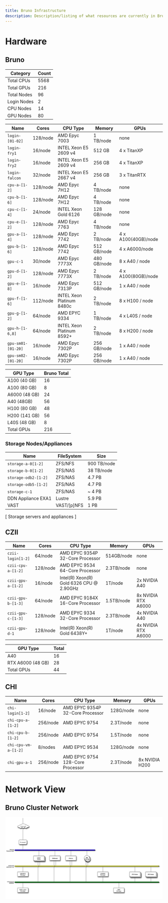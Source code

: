 ```yaml
---
title: Bruno Infrastructure
description: Description/listing of what resources are currently in Bruno
---
```

# Hardware

## Bruno

| Category       | Count  |
|---------------|--------|
| Total CPUs    | 5568   |
| Total GPUs    | 216    |
| Total Nodes   | 96     |
| Login Nodes   | 2      |
| CPU Nodes     | 14     |
| GPU Nodes     | 80     |

| Name               | Cores    | CPU Type                  | Memory      | GPUs                |
| ------------------ |----------|---------------------------|-------------| ------------------- |
| `login-[01-02]`    | 128/node | AMD Epyc 7003             | 1 TB/node   | none                |
| `login-fry1`       | 16/node  | INTEL Xeon E5 2609 v4     | 512 GB      | 4 x TitanXP         |
| `login-fry2`       | 16/node  | INTEL Xeon E5 2609 v4     | 256 GB      | 4 x TitanXP         |
| `login-falcon`     | 32/node  | INTEL Xeon E5 2667 v4     | 256 GB      | 3 x TitanRTX        |
| `cpu-a-[1-2]`      | 128/node | AMD Epyc 7H12             | 4 TB/node   | none                |
| `cpu-b-[1-6]`      | 128/node | AMD Epyc 7H12             | 4 TB/node   | none                |
| `cpu-c-[1-4]`      | 24/node  | INTEL Xeon Gold 6126      | 128 GB/node | none                |
| `cpu-e-[1-2]`      | 128/node | AMD Epyc 7763             | 4 TB/node   | none                |
| `gpu-a-[1-4]`      | 128/node | AMD Epyc 7742             | 2 TB/node   | 4 x A100(40GB)/node |
| `gpu-b-[1-6]`      | 128/node | AMD Epyc 7742             | 512 GB/node | 4 x A6000/node      |
| `gpu-c-1`          | 30/node  | AMD Epyc 7773X            | 480 GB/node | 8 x A40 / node      |
| `gpu-d-[1-2]`      | 128/node | AMD Epyc 7773X            | 2 TB/node   | 4 x A100(80GB)/node |
| `gpu-e-[1-8]`      | 16/node  | AMD Epyc 7313P            | 512 GB/node | 1 x A40 / node      |
| `gpu-f-[1-6]`      | 112/node | INTEL Xeon Platinum 8480c | 2 TB/node   | 8 x H100 / node     |
| `gpu-g-[1-2]`      | 64/node  | AMD EPYC 9334             | 1 TB/node   | 4 x L40S / node     |
| `gpu-h-[1-6,8]`    | 64/node  | INTEL Xeon Platinum 8592+ | 2 TB/node   | 8 x H200 / node     |
| `gpu-sm01-[01-20]` | 16/node  | AMD Epyc 7302P            | 256 GB/node | 1 x A40 / node      |
| `gpu-sm02-[01-20]` | 16/node  | AMD Epyc 7302P            | 256 GB/node | 1 x A40 / node      |


| GPU Type      | Bruno Total |
|---------------|-------------|
| A100 (40 GB)  | 16          |
| A100 (80 GB)  | 8           |
| A6000 (48 GB) | 24          |
| A40 (48GB)    | 56          |
| H100 (80 GB)  | 48          |
| H200 (141 GB) | 56          |
| L40S (48 GB)  | 8           |
| Total GPUs    | 216         |


### Storage Nodes/Appliances


| Name                 | FileSystem   | Size        |
| -------------------- | ------------ | ----------- |
| `storage-a-0[1-2]`   | ZFS/NFS      | 900 TB/node |
| `storage-b-0[1-2]`   | ZFS/NAS      | 38 TB/node  |
| `storage-odb2-[1-2]` | ZFS/NAS      | 4.7 PB      |
| `storage-odb5-[1-2]` | ZFS/NAS      | 4.7 PB      |
| `storage-c-1`        | ZFS/NAS      | ~ 4 PB      |
| DDN Appliance EXA1   | Lustre       | 5.9 PB      |
| VAST             | VAST/\[p]NFS | 1 PB        |
[ Storage servers and appliances ]

## CZII

| Name               | Cores      | CPU Type                                     | Memory      | GPUs                |
|--------------------|-----------|----------------------------------------------|------------|---------------------|
| `czii-login[1-2]`  | 64/node   | AMD EPYC 9354P 32-Core Processor            | 514GB/node | none                |
| `czii-cpu-a-[1-2]` | 128/node  | AMD EPYC 9534 64-Core Processor             | 2.3TB/node | none                |
| `czii-gpu-a-[1-2]` | 16/node   | Intel(R) Xeon(R) Gold 6326 CPU @ 2.90GHz    | 1T/node    | 2x NVIDIA A40       |
| `czii-gpu-b-[1-3]` | 64/node   | AMD EPYC 9184X 16-Core Processor            | 1.5TB/node | 8x NVIDIA RTX A6000 |
| `czii-gpu-c-[1-3]` | 128/node  | AMD EPYC 9334 32-Core Processor             | 2.3TB/node | 4x NVIDIA A40       |
| `czii-gpu-d-1`     | 128/node  | Intel(R) Xeon(R) Gold 6438Y+                | 1T/node    | 4x NVIDIA RTX A6000 |


| GPU Type          | Total |
|-------------------|-------|
| A40               | 16    |
| RTX A6000 (48 GB) | 28    |
| Total GPUs        | 44    |


## CHI


| Name               | Cores    | CPU Type                       | Memory    | GPUs           |
|--------------------|----------|--------------------------------|-----------|----------------|
| `chi-login[1-2]`   | 16/node  | AMD EPYC 9354P 32-Core Processor | 128G/node | none           |
| `chi-cpu-a-[1-2]`  | 256/node | AMD EPYC 9754                  | 2.3T/node | none           |
| `chi-cpu-b-[1-2]`  | 256/node | AMD EPYC 9754                  | 1.5T/node | none           |
| `chi-cpu-vm-a-[1-2]` | 8/nodes  | AMD EPYC 9534                | 128G/node | none           |
| `chi-gpu-a-1` | 256/node | AMD EPYC 9754 128-Core Processor    | 2.3T/node | 8x NVIDIA H200 |



# Network View

## Bruno Cluster Network

![Bruno Network](./network.png)

